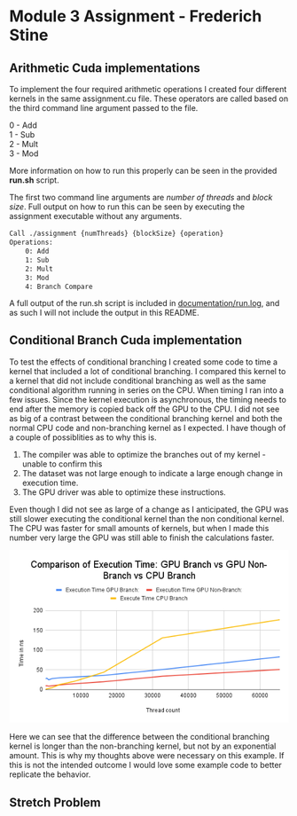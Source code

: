 # Module 3 Assignment - Frederich Stine

## Arithmetic Cuda implementations

To implement the four required arithmetic operations I created four different kernels in the same assignment.cu file.
These operators are called based on the third command line argument passed to the file.

0 - Add  
1 - Sub  
2 - Mult  
3 - Mod  

More information on how to run this properly can be seen in the provided **run.sh** script.

The first two command line arguments are *number of threads* and *block size*. Full output on how to run this can be seen by 
executing the assignment executable without any arguments.

```
Call ./assignment {numThreads} {blockSize} {operation}
Operations:
    0: Add
    1: Sub
    2: Mult
    3: Mod
    4: Branch Compare
```

A full output of the run.sh script is included in [documentation/run.log](documentation/run.log), and as such I will not include the output in this README.

## Conditional Branch Cuda implementation

To test the effects of conditional branching I created some code to time a kernel that included a lot of conditional branching.
I compared this kernel to a kernel that did not include conditional branching as well as the same conditional algorithm running in series on the CPU.
When timing I ran into a few issues. Since the kernel execution is asynchronous, the timing needs to end after the memory is copied back off the GPU to the CPU.
I did not see as big of a contrast between the conditional branching kernel and both the normal CPU code and non-branching kernel as I expected.
I have though of a couple of possiblities as to why this is.

1. The compiler was able to optimize the branches out of my kernel - unable to confirm this
2. The dataset was not large enough to indicate a large enough change in execution time.
3. The GPU driver was able to optimize these instructions.

Even though I did not see as large of a change as I anticipated, the GPU was still slower executing the conditional kernel than the non conditional kernel.
The CPU was faster for small amounts of kernels, but when I made this number very large the GPU was still able to finish the calculations faster.

![Graph of performance](documentation/branch_timing_chart.png)

Here we can see that the difference between the conditional branching kernel is longer than the non-branching kernel, but not by an exponential amount.
This is why my thoughts above were necessary on this example. If this is not the intended outcome I would love some example code to better replicate the behavior.

## Stretch Problem 




